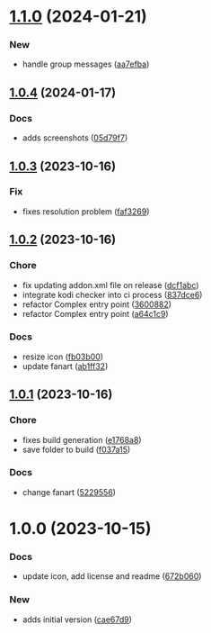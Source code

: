 # [1.1.0](https://github.com/pustovitDmytro/areace/compare/v1.0.4...v1.1.0) (2024-01-21)


### New

* handle group messages ([aa7efba](https://github.com/pustovitDmytro/areace/commit/aa7efba5f45c6d23f11cbebf1f1d5470fd38097c))

## [1.0.4](https://github.com/pustovitDmytro/areace/compare/v1.0.3...v1.0.4) (2024-01-17)


### Docs

* adds screenshots ([05d79f7](https://github.com/pustovitDmytro/areace/commit/05d79f716713aa8c42d2956956a636bbd0963a98))

## [1.0.3](https://github.com/pustovitDmytro/areace/compare/v1.0.2...v1.0.3) (2023-10-16)


### Fix

* fixes resolution problem ([faf3269](https://github.com/pustovitDmytro/areace/commit/faf32699a03aa2200d673340eefb447aec8d9964))

## [1.0.2](https://github.com/pustovitDmytro/areace/compare/v1.0.1...v1.0.2) (2023-10-16)


### Chore

* fix updating addon.xml file on release ([dcf1abc](https://github.com/pustovitDmytro/areace/commit/dcf1abceb1fa7b0e30e1c69a86e416613ec102d6))
* integrate kodi checker into ci process ([837dce6](https://github.com/pustovitDmytro/areace/commit/837dce61077a0c061cde982253abcf0d633f5ec4))
* refactor Complex entry point ([3600882](https://github.com/pustovitDmytro/areace/commit/3600882c9ddd928cff87da8edcc46e9b30d80f35))
* refactor Complex entry point ([a64c1c9](https://github.com/pustovitDmytro/areace/commit/a64c1c9bbbe2b5730d4630d8faaf888cf4e1501e))

### Docs

* resize icon ([fb03b00](https://github.com/pustovitDmytro/areace/commit/fb03b00e9f7f34f83e77ab77929addd68f8ef7de))
* update fanart ([ab1ff32](https://github.com/pustovitDmytro/areace/commit/ab1ff32b8899252a9c4e0534a4e91105748871d6))

## [1.0.1](https://github.com/pustovitDmytro/areace/compare/v1.0.0...v1.0.1) (2023-10-16)


### Chore

* fixes build generation ([e1768a8](https://github.com/pustovitDmytro/areace/commit/e1768a88fed4de5a55dcc7ff4f85fdc3878bef08))
* save folder to build ([f037a15](https://github.com/pustovitDmytro/areace/commit/f037a15dd8c9a6d158a3e7eb425ed1873cb3dd27))

### Docs

* change fanart ([5229556](https://github.com/pustovitDmytro/areace/commit/5229556b70fbc3b9fb35f3ec70af386360e3d92c))

# 1.0.0 (2023-10-15)


### Docs

* update icon, add license and readme ([672b060](https://github.com/pustovitDmytro/areace/commit/672b0601dd93d97a8c7b313ad504ba13e7522390))

### New

* adds initial version ([cae67d9](https://github.com/pustovitDmytro/areace/commit/cae67d99491839424ebb65e35d35cb78e2c88768))
